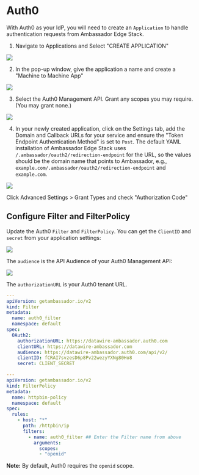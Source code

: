 # Auth0

With Auth0 as your IdP, you will need to create an `Application` to handle authentication requests from Ambassador Edge Stack.

1. Navigate to Applications and Select "CREATE APPLICATION"

  ![](../../../images/create-application.png)

2. In the pop-up window, give the application a name and create a "Machine to Machine App"

  ![](../../../images/machine-machine.png)

3. Select the Auth0 Management API. Grant any scopes you may require. (You may grant none.)

  ![](../../../images/scopes.png)

4. In your newly created application, click on the Settings tab, add the Domain and Callback URLs for your service and ensure the "Token Endpoint Authentication Method" is set to `Post`. The default YAML installation of Ambassador Edge Stack uses `/.ambassador/oauth2/redirection-endpoint` for the URL, so the values should be the domain name that points to Ambassador, e.g., `example.com/.ambassador/oauth2/redirection-endpoint` and `example.com`.

  ![](../../../images/Auth0_none.png)

  Click Advanced Settings > Grant Types and check "Authorization Code"

## Configure Filter and FilterPolicy

Update the Auth0 `Filter` and `FilterPolicy`. You can get the `ClientID` and `secret` from your application settings:


   ![](../../../images/Auth0_secret.png)

   The `audience` is the API Audience of your Auth0 Management API:

   ![](../../../images/Auth0_audience.png)

   The `authorizationURL` is your Auth0 tenant URL.

   ```yaml
   ---
   apiVersion: getambassador.io/v2
   kind: Filter
   metadata:
     name: auth0_filter
     namespace: default
   spec:
     OAuth2:
       authorizationURL: https://datawire-ambassador.auth0.com
       clientURL: https://datawire-ambassador.com
       audience: https://datawire-ambassador.auth0.com/api/v2/
       clientID: fCRAI7svzesD6p8Pv22wezyYXNg80Ho8
       secret: CLIENT_SECRET
   ```

   ```yaml
   ---
   apiVersion: getambassador.io/v2
   kind: FilterPolicy
   metadata:
     name: httpbin-policy
     namespace: default
   spec:
     rules:
       - host: "*"
         path: /httpbin/ip
         filters:
           - name: auth0_filter ## Enter the Filter name from above
             arguments:
               scopes:
               - "openid"
   ```

  **Note:** By default, Auth0 requires the `openid` scope.
